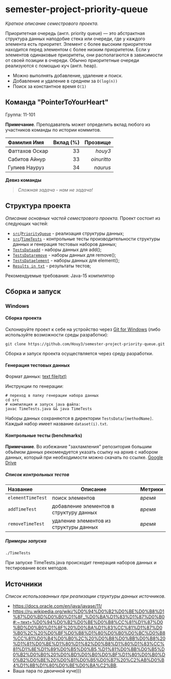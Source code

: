 # semester-project-priority-queue

_Краткое описание семестрового проекта._

Приоритетная очередь (англ. priority queue) — это абстрактная структура данных наподобие стека или 
очереди, где у каждого элемента есть приоритет. Элемент с более высоким приоритетом находится перед
элементом с более низким приоритетом. Если у элементов одинаковые приоритеты, они располагаются в
зависимости от своей позиции в очереди. Обычно приоритетные очереди реализуются с помощью куч (англ. heap).
- Можно выполнять добавление, удаление и поиск.
- Добавление и удаление в среднем за `O(log(n))`
- Поиск за константное время `O(1)`

## Команда "PointerToYourHeart"

Группа: 11-101

**Примечание**. Преподаватель может определить вклад любого из участников команды по истории коммитов.

| Фамилия Имя    | Вклад (%) |    Прозвище |
|:---------------|   ---:    |------------:|
| Фаттахов Оскар | 33        |     _houy3_ |
| Сабитов Айнур  | 33        | _oinuritto_ |
| Гулиев Науруз  | 34        |    _naurus_ |

**Девиз команды**
> _Сложная задача - нам не задача!_
## Структура проекта
_Описание основных частей семестрового проекта._
Проект состоит из следующих частей:
- [`src`](src)/[`PriorityQueue`]() - реализация структуры данных;
- [`src`](src)/[`TimeTests`]() - контрольные тесты производительности структуры данных и генерация тестовых наборов данных;
- [`TestsData`]()[`add`]() - наборы данных для add();
- [`TestsData`]()[`remove`]() - наборы данных для remove();
- [`TestsData`]()[`element`]() - наборы данных для element();
- [`Results in txt`]() - результаты тестов;


Рекомендуемые требования:
Java-15 компилятор

## Сборка и запуск

### Windows

#### Сборка проекта

Склонируйте проект к себе на устройство через [Git for Windows](https://gitforwindows.org/) (либо используйте
возможности среды разработки):

```shell
git clone https://github.com/Houy3/semester-project-priority-queue.git
```

Сборка и запуск проекта осуществляется через среду разработки.

#### Генерация тестовых данных

Формат данных: [text file(txt)](https://en.wikipedia.org/wiki/Text_file.)

Инструкции по генерации:
```shell
# переход в папку генерации набора данных
cd src
# компиляция и запуск java файла:
javac TimeTests.java && java TimeTests
```

Наборы данных сохраняются в директории `TestsData/[methodName]`. Каждый набор имеет название `dataset(i).txt`. 


#### Контрольные тесты (benchmarks)

**Примечание**. Во избежание "захламления" репозитория большим объёмом данных рекомендуется указать ссылку на архив с
набором данных, который при необходимости можно скачать по ссылке. [Google Drive](https://drive.google.com/drive/folders/1uuXg7Az2NW7j97tZxrC8z7LG26gTay-a)

##### Список контрольных тестов

| Название          | Описание                                | Метрики |
|:------------------|-----------------------------------------|:--------|
| `elementTimeTest` | поиск элементов                         | _время_ |
| `addTimeTest`     | добавление элементов в структуру данных | _время_ |
| `removeTimeTest`  | удаление элементов из структуры данных  | _время_ |

##### Примеры запуска

```shell
./TimeTests
```

При запуске TimeTests.java происходит генерация наборов данных и тестирование всех методов.

## Источники

_Список использованных при реализации структуры данных источников._
- https://docs.oracle.com/en/java/javase/11/
- https://ru.wikipedia.org/wiki/%D0%94%D0%B2%D0%BE%D0%B8%D1%87%D0%BD%D0%B0%D1%8F_%D0%BA%D1%83%D1%87%D0%B0#:~:text=%D0%94%D0%B2%D0%BE%D0%B8%CC%81%D1%87%D0%BD%D0%B0%D1%8F%20%D0%BA%D1%83%CC%81%D1%87%D0%B0%2C%20%D0%BF%D0%B8%D1%80%D0%B0%D0%BC%D0%B8%CC%81%D0%B4%D0%B0%2C%20%D0%B8%D0%BB%D0%B8%20%D1%81%D0%BE%D1%80%D1%82%D0%B8%D1%80%D1%83%CC%81%D1%8E%D1%89%D0%B5%D0%B5,%D1%81%D0%BB%D0%B5%D0%B2%D0%B0%20%D0%BD%D0%B0%D0%BF%D1%80%D0%B0%D0%B2%D0%BE%20%D0%B1%D0%B5%D0%B7%20%C2%AB%D0%B4%D1%8B%D1%80%D0%BE%D0%BA%C2%BB.
- Ваша пара по двоичной куче)))

